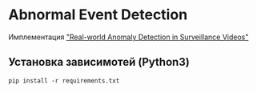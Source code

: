 # Abnormal Event Detection
Имплементация ["Real-world Anomaly Detection in Surveillance Videos"](https://arxiv.org/pdf/1801.04264.pdf)

## Установка зависимотей (Python3) 

```shell script
pip install -r requirements.txt
```
